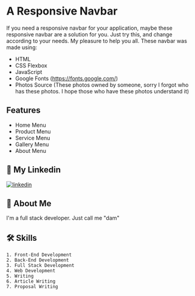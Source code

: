 # A Responsive Navbar

If you need a responsive navbar for your application, maybe these responsive navbar are a solution for you. Just try this, and change according to your needs. My pleasure to help you all. These navbar was made using:
- HTML
- CSS Flexbox
- JavaScript
- Google Fonts (https://fonts.google.com/)
- Photos Source (These photos owned by someone, sorry I forgot who has these photos. I hope those who have these photos understand it)


## Features

- Home Menu
- Product Menu
- Service Menu
- Gallery Menu
- About Menu

## 🔗 My Linkedin
[![linkedin](https://img.shields.io/badge/linkedin-0A66C2?style=for-the-badge&logo=linkedin&logoColor=white)](https://www.linkedin.com/in/pangeran-saddam-husain-2b5096207/)

## 🚀 About Me
I'm a full stack developer. Just call me "dam"
## 🛠 Skills
    1. Front-End Development
    2. Back-End Development
    3. Full Stack Development
    4. Web Development
    5. Writing
    6. Article Writing
    7. Proposal Writing

